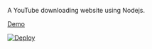 A YouTube downloading website using Nodejs.

[Demo](https://youtube-darlin.herokuapp.com/)

[![Deploy](https://www.herokucdn.com/deploy/button.svg)](https://heroku.com/deploy?template=https://github.com/chittaranjan2020/zee5-stream/tree/master)
